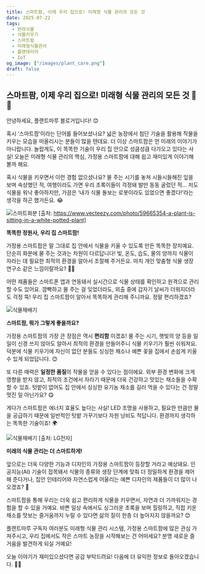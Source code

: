 ```yaml
---
title: 스마트팜, 이제 우리 집으로! 미래형 식물 관리의 모든 것
date: 2025-07-22
tags:
  - 반려식물
  - 식물키우기
  - 스마트팜
  - 미래형식물관리
  - 플랜테리어
  - IoT
og_image: ["/images/plant_care.png"]
draft: false
---
```


## 스마트팜, 이제 우리 집으로! 미래형 식물 관리의 모든 것 🏡🌿

안녕하세요, 플랜트마루 블로거입니다! 😊

혹시 ‘스마트팜’이라는 단어를 들어보셨나요? 넓은 농장에서 첨단 기술을 활용해 작물을 키우는 모습을 떠올리시는 분들이 많을 텐데요. 더 이상 스마트팜은 먼 미래의 이야기가 아니랍니다. 놀랍게도, 이 똑똑한 기술이 우리 집 안으로 성큼성큼 다가오고 있다는 사실! 오늘은 미래형 식물 관리의 핵심, 가정용 스마트팜에 대해 쉽고 재미있게 이야기해 볼까 해요.

혹시 식물을 키우면서 이런 경험 없으셨나요? 물 주는 시기를 놓쳐 시들시들해진 잎을 보며 속상했던 적, 여행이라도 가면 우리 초록이들이 걱정돼 발만 동동 굴렀던 적… 저도 식물을 워낙 좋아하지만, 가끔은 ‘내가 식물 돌보는 로봇이라도 있었으면 좋겠다!’라는 생각을 하곤 했거든요. 😂

![스마트화분](/images/iot_pot.jpg)
[출처: https://www.vecteezy.com/photo/59665354-a-plant-is-sitting-in-a-white-potted-plant]

**똑똑한 정원사, 우리 집 스마트팜!**

가정용 스마트팜은 말 그대로 집 안에서 식물을 키울 수 있도록 만든 똑똑한 장치예요. 단순히 화분에 물 주는 것과는 차원이 다르답니다! 빛, 온도, 습도, 물의 양까지 식물이 자라는 데 필요한 최적의 환경을 알아서 조절해 주거든요. 마치 개인 맞춤형 식물 생장 연구소 같은 느낌이랄까요? 🔬✨

어떤 제품들은 스마트폰 앱과 연동돼서 실시간으로 식물 상태를 확인하고 원격으로 관리할 수도 있어요. 깜빡하고 물 주는 걸 잊었더라도, 외출 중에 갑자기 날씨가 더워지더라도 걱정 뚝! 우리 집 스마트팜이 알아서 똑똑하게 관리해 주니까요. 정말 편리하겠죠?

![식물재배기](/images/plant_care.png)

**스마트팜, 뭐가 그렇게 좋을까요?**

가정용 스마트팜의 가장 큰 장점은 역시 **편리함** 이겠죠! 물 주는 시기, 햇빛의 양 등을 일일이 신경 쓰지 않아도 알아서 최적의 환경을 만들어주니 식물 키우기가 훨씬 쉬워져요. 덕분에 식물 키우기에 자신이 없던 분들도 싱싱한 채소나 예쁜 꽃을 집에서 손쉽게 키울 수 있게 되었답니다. 😊

또 다른 매력은 **일정한 품질**의 작물을 얻을 수 있다는 점이에요. 외부 환경 변화에 크게 영향을 받지 않고, 최적의 조건에서 자라기 때문에 더욱 건강하고 맛있는 채소들을 수확할 수 있죠. 텃밭이 없어도 집 안에서 싱싱한 유기농 채소를 길러 먹을 수 있다는 건 정말 멋진 일 아닌가요? 😋

게다가 스마트팜은 에너지 효율도 높다는 사실! LED 조명을 사용하고, 필요한 만큼만 물을 공급하기 때문에 일반적인 텃밭 가꾸기보다 자원 낭비도 적답니다. 환경까지 생각하는 똑똑한 기술이죠! 🌍

![식물재배기](https://www.farmstream.co.kr/data/editor/2006/113377ef3dad7a90bc7a84b2ad307f24_1593386470_9059.png)
[출처: LG전자]

**미래의 식물 관리는 더 스마트하게!**

앞으로는 더욱 다양한 기능과 디자인의 가정용 스마트팜이 등장할 거라고 예상돼요. 인공지능(AI) 기술이 접목돼서 식물의 종류와 생장 단계에 맞춰 더 정밀하게 환경을 제어해 준다거나, 집안 인테리어와 자연스럽게 어울리는 예쁜 디자인의 제품들이 더 많이 나오겠죠? 🤩

스마트팜을 통해 우리는 더욱 쉽고 편리하게 식물을 키우면서, 자연과 더 가까워지는 경험을 할 수 있을 거예요. 바쁜 일상 속에서도 싱그러운 초록을 보며 힐링하고, 직접 키운 채소를 맛보는 즐거움까지 누릴 수 있다면 삶의 질이 한층 더 높아지지 않을까요? 😊

플랜트마루 구독자 여러분도 미래형 식물 관리 시스템, 가정용 스마트팜에 많은 관심 가져주시고, 우리 집에서도 작은 스마트 농장을 시작해보는 건 어떠세요? 분명 새로운 즐거움을 발견하게 되실 거예요!

오늘 이야기가 재미있으셨다면 공감 부탁드려요! 다음에 더 유익한 정보로 돌아오겠습니다. 🌱💚